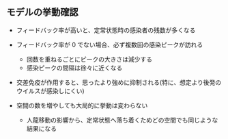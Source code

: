 ## モデルの挙動確認

- フィードバック率が高いと、定常状態時の感染者の残数が多くなる

- フィードバック率が 0 でない場合、必ず複数回の感染ピークが訪れる

  - 回数を重ねるごとにピークの大きさは減少する
  - 感染ピークの間隔は徐々に近くなる

- 交差免疫が作用すると、思ったより強めに抑制される(特に、想定より後発のウイルスが感染しにくい)

- 空間の数を増やしても大局的に挙動は変わらない
  - 人龍移動の影響から、定常状態へ落ち着くためどの空間でも同じような結果になる
